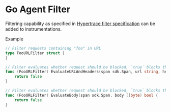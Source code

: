 # Go Agent Filter

Filtering capability as specified in [Hypertrace filter specification](https://github.com/hypertrace/specification/blob/main/agent/filtering.md) can be added to instrumentations.

Example

```go
// Filter requests containing "foo" in URL
type FooURLFilter struct {
}

// Filter evaluates whether request should be blocked, `true` blocks the request and `false` continues it.
func (FooURLFilter) EvaluateURLAndHeaders(span sdk.Span, url string, headers map[string][]string) bool {
	return false
}

// Filter evaluates whether request should be blocked, `true` blocks the request and `false` continues it.
func (FooURLFilter) EvaluateBody(span sdk.Span, body []byte) bool {
	return false
}
```
